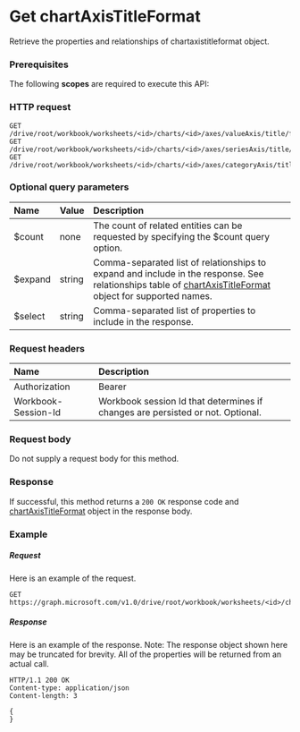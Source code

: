 # Get chartAxisTitleFormat

Retrieve the properties and relationships of chartaxistitleformat object.
### Prerequisites
The following **scopes** are required to execute this API: 
### HTTP request
<!-- { "blockType": "ignored" } -->
```http
GET /drive/root/workbook/worksheets/<id>/charts/<id>/axes/valueAxis/title/format
GET /drive/root/workbook/worksheets/<id>/charts/<id>/axes/seriesAxis/title/format
GET /drive/root/workbook/worksheets/<id>/charts/<id>/axes/categoryAxis/title/format
```
### Optional query parameters
|Name|Value|Description|
|:---------------|:--------|:-------|
|$count|none|The count of related entities can be requested by specifying the $count query option.|
|$expand|string|Comma-separated list of relationships to expand and include in the response. See relationships table of [chartAxisTitleFormat](../resources/chartaxistitleformat.md) object for supported names. |
|$select|string|Comma-separated list of properties to include in the response.|

### Request headers
| Name      |Description|
|:----------|:----------|
| Authorization  | Bearer <code>|
| Workbook-Session-Id  | Workbook session Id that determines if changes are persisted or not. Optional.|

### Request body
Do not supply a request body for this method.
### Response
If successful, this method returns a `200 OK` response code and [chartAxisTitleFormat](../resources/chartaxistitleformat.md) object in the response body.
### Example
##### Request
Here is an example of the request.
<!-- {
  "blockType": "request",
  "name": "get_chartaxistitleformat"
}-->
```http
GET https://graph.microsoft.com/v1.0/drive/root/workbook/worksheets/<id>/charts/<id>/axes/valueAxis/title/format
```
##### Response
Here is an example of the response. Note: The response object shown here may be truncated for brevity. All of the properties will be returned from an actual call.
<!-- {
  "blockType": "response",
  "truncated": true,
  "@odata.type": "microsoft.graph.chartaxistitleformat"
} -->
```http
HTTP/1.1 200 OK
Content-type: application/json
Content-length: 3

{
}
```

<!-- uuid: 8fcb5dbc-d5aa-4681-8e31-b001d5168d79
2015-10-25 14:57:30 UTC -->
<!-- {
  "type": "#page.annotation",
  "description": "Get chartAxisTitleFormat",
  "keywords": "",
  "section": "documentation",
  "tocPath": ""
}-->